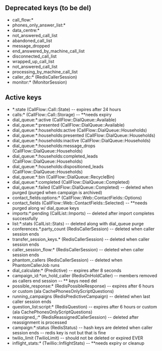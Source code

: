 ## Deprecated keys (to be del)

- call_flow:*
- phones_only_answer_list:*
- data_centre:*
- not_answered_call_list
- abandoned_call_list
- message_dropped
- end_answered_by_machine_call_list
- disconnected_call_list
- wrapped_up_call_list
- not_answered_call_list
- processing_by_machine_call_list
- caller_dc:* (RedisCallerSession)
- monitor:* (MonitorSession)

## Active keys

- *:state (CallFlow::Call::State)
-- expires after 24 hours
- calls:* (CallFlow::Call::Storage)
-- **needs expiry
- dial_queue:*:active (CallFlow::DialQueue::Available)
- dial_queue:*:presented (CallFlow::DialQueue::Available)
- dial_queue:*:households:active (CallFlow::DialQueue::Households)
- dial_queue:*:households:presented (CallFlow::DialQueue::Households)
- dial_queue:*:households:inactive (CallFlow::DialQueue::Households)
- dial_queue:*:households:message_drops (CallFlow::DialQueue::Households)
- dial_queue:*:households:completed_leads (CallFlow::DialQueue::Households)
- dial_queue:*:households:dispositioned_leads (CallFlow::DialQueue::Households)
- dial_queue:*:bin (CallFlow::DialQueue::RecycleBin)
- dial_queue:*:completed (CallFlow::DialQueue::Completed)
- dial_queue:*:failed (CallFlow::DialQueue::Completed)
-- deleted when purged (purged when campaign is archived)
- contact_fields:options:* (CallFlow::Web::ContactFields::Options)
- contact_fields (CallFlow::Web::ContactFields::Selected)
-- **needs purged along w/ dial_queue keys
- imports:*:pending (CallList::Imports)
-- deleted after import completes successfully
- list:*:stats (CallList::Stats)
-- deleted along with dial_queue purge
- conferences.*.party_count (RedisCallerSession)
-- deleted when caller session ends
- transfer_session_keys.* (RedisCallerSession)
-- deleted when caller session ends
- caller_session_flow:* (RedisCallerSession)
-- deleted when caller session ends
- phantom_callers (RedisCallerSession)
-- deleted when PhantomCallerJob runs
- dial_calculate:* (Predictive)
-- expires after 8 seconds
- campaign_id:*on_hold_caller (RedisOnHoldCaller)
-- members removed as callers end session
-- ** keys need del 
- possible_response:* (RedisPossibleResponse)
-- expires after 6 hours or custom (ala CachePhonesOnlyScriptQuestions)
- running_campaigns (RedisPredictiveCampaign)
-- deleted when last caller session ends
- question_list:script:* (RedisQuestion)
-- expires after 6 hours or custom (ala CachePhonesOnlyScriptQuestions)
- reassigned_:* (RedisReassignedCallerSession)
-- deleted after reassignment is processed
- campaign:*:status (RedisStatus)
-- hash keys are deleted when caller session ends
-- redis key is not but that is fine
- twilio_limit (TwilioLimit)
-- should not be deleted or expired EVER
- inflight_stats:* (Twillio::InflightStats)
-- **needs expiry or cleanup

